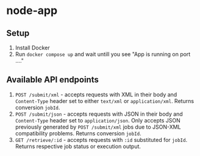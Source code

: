 # node-app

## Setup

1. Install Docker
2. Run `docker compose up` and wait untill you see "App is running on port ...."

## Available API endpoints

1. `POST /submit/xml` - accepts requests with XML in their body and `Content-Type` header set to either `text/xml` or `application/xml`. Returns conversion `jobId`.
2. `POST /submit/json` - accepts requests with JSON in their body and `Content-Type` header set to `application/json`. Only accepts JSON previously generated by `POST /submit/xml` jobs due to JSON-XML compatibility problems. Returns conversion `jobId`.
3. `GET /retrieve/:id` - accepts requests with `:id` substituted for `jobId`. Returns respective job status or execution output.
